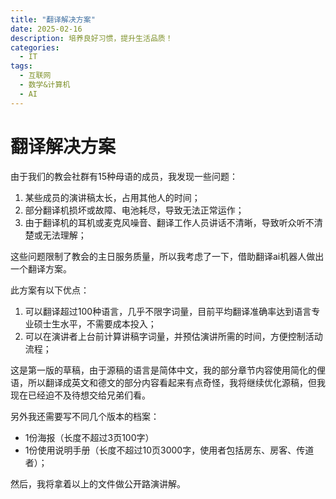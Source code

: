 ```yaml
---
title: "翻译解决方案"
date: 2025-02-16
description: 培养良好习惯，提升生活品质！
categories:
  - IT
tags:
  - 互联网
  - 数学&计算机
  - AI
---
```



# 翻译解决方案

由于我们的教会社群有15种母语的成员，我发现一些问题：
1. 某些成员的演讲稿太长，占用其他人的时间；
2. 部分翻译机损坏或故障、电池耗尽，导致无法正常运作；
3. 由于翻译机的耳机或麦克风噪音、翻译工作人员讲话不清晰，导致听众听不清楚或无法理解；

这些问题限制了教会的主日服务质量，所以我考虑了一下，借助翻译ai机器人做出一个翻译方案。

此方案有以下优点：
1. 可以翻译超过100种语言，几乎不限字词量，目前平均翻译准确率达到语言专业硕士生水平，不需要成本投入；
2. 可以在演讲者上台前计算讲稿字词量，并预估演讲所需的时间，方便控制活动流程；


这是第一版的草稿，由于源稿的语言是简体中文，我的部分章节内容使用简化的俚语，所以翻译成英文和德文的部分内容看起来有点奇怪，我将继续优化源稿，但我现在已经迫不及待想交给兄弟们看。

另外我还需要写不同几个版本的档案：
- 1份海报（长度不超过3页100字）
- 1份使用说明手册（长度不超过10页3000字，使用者包括房东、房客、传道者）；

然后，我将拿着以上的文件做公开路演讲解。